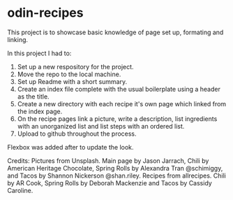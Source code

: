 # odin-recipes

This project is to showcase basic knowledge of page set up, formating and linking.

In this project I had to:
1. Set up a new respository for the project.
2. Move the repo to the local machine.
3. Set up Readme with a short summary.
4. Create an index file complete with the usual boilerplate using a header as the title.
5. Create a new directory with each recipe it's own page which linked from the index page.
6. On the recipe pages link a picture, write a description, list ingredients with an unorganized list and list steps with an ordered list.
7. Upload to github throughout the process.

Flexbox was added after to update the look. 

Credits: 
Pictures from Unsplash. 
Main page by Jason Jarrach, Chili by American Heritage Chocolate, Spring Rolls by Alexandra Tran @schimiggy, and Tacos by Shannon Nickerson @shan.riley.
Recipes from allrecipes.
Chili by AR Cook, Spring Rolls by Deborah Mackenzie and Tacos by Cassidy Caroline.